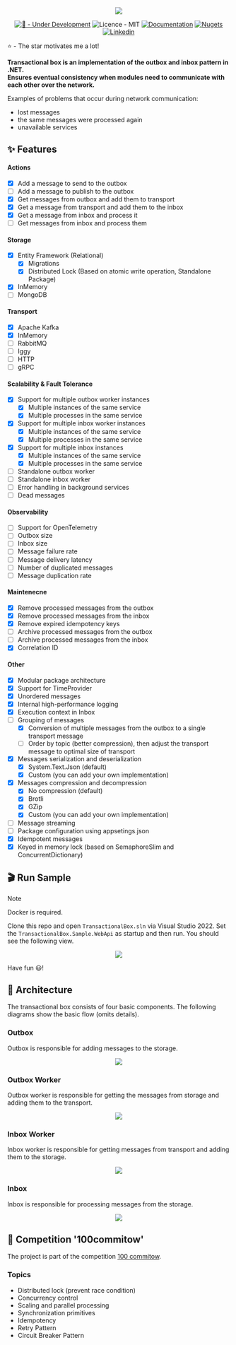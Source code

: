 <div align="center">
    <img src="assets/rounded-social-logo.png">
</div>

<div align="center">

[![🚧 - Under Development](https://img.shields.io/badge/🚧-Under_Development-orange)](https://)
![Licence - MIT](https://img.shields.io/badge/Licence-MIT-2ea44f)
[![Documentation](https://img.shields.io/badge/Documentation-2ea44f?logo=googledocs&logoColor=white)](https://transactionalbox.com/)
[![Nugets](https://img.shields.io/badge/Nugets-2ea44f?logo=nuget)](https://www.nuget.org/packages?q=TransactionalBox)
[![Linkedin](https://img.shields.io/badge/Linkedin-2ea44f?logo=linkedin)](https://www.linkedin.com/in/adimiko/)

</div>

:star: - The star motivates me a lot!   

**Transactional box is an implementation of the outbox and inbox pattern in .NET.**   
**Ensures eventual consistency when modules need to communicate with each other over the network.**

Examples of problems that occur during network communication:
- lost messages
- the same messages were processed again
- unavailable services

## ✨ Features
#### Actions
- [x] Add a message to send to the outbox
- [ ] Add a message to publish to the outbox
- [x] Get messages from outbox and add them to transport
- [x] Get a message from transport and add them to the inbox
- [x] Get a message from inbox and process it
- [ ] Get messages from inbox and process them

#### Storage
- [x] Entity Framework (Relational)
    - [x] Migrations
    - [X] Distributed Lock (Based on atomic write operation, Standalone Package)
- [x] InMemory
- [ ] MongoDB

#### Transport
- [x] Apache Kafka
- [x] InMemory
- [ ] RabbitMQ
- [ ] Iggy
- [ ] HTTP
- [ ] gRPC

#### Scalability & Fault Tolerance
- [x] Support for multiple outbox worker instances
    - [x] Multiple instances of the same service 
    - [x] Multiple processes in the same service
- [x] Support for multiple inbox worker instances
    - [x] Multiple instances of the same service 
    - [x] Multiple processes in the same service
- [x] Support for multiple inbox instances
    - [x] Multiple instances of the same service 
    - [x] Multiple processes in the same service
- [ ] Standalone outbox worker
- [ ] Standalone inbox worker
- [ ] Error handling in background services
- [ ] Dead messages

#### Observability
- [ ] Support for OpenTelemetry
- [ ] Outbox size
- [ ] Inbox size
- [ ] Message failure rate
- [ ] Message delivery latency
- [ ] Number of duplicated messages
- [ ] Message duplication rate

#### Maintenecne
- [x] Remove processed messages from the outbox
- [x] Remove processed messages from the inbox
- [x] Remove expired idempotency keys
- [ ] Archive processed messages from the outbox
- [ ] Archive processed messages from the inbox
- [x] Correlation ID

#### Other
- [x] Modular package architecture
- [x] Support for TimeProvider
- [x] Unordered messages
- [X] Internal high-performance logging
- [x] Execution context in Inbox
- [ ] Grouping of messages
    - [x] Conversion of multiple messages from the outbox to a single transport message
    - [ ] Order by topic (better compression), then adjust the transport message to optimal size of transport
- [X] Messages serialization and deserialization
    - [X] System.Text.Json (default)
    - [x] Custom (you can add your own implementation)
- [x] Messages compression and decompression
    - [X] No compression (default)
    - [X] Brotli
    - [x] GZip
    - [x] Custom (you can add your own implementation)
- [ ] Message streaming
- [ ] Package configuration using appsetings.json
- [x] Idempotent messages
- [x] Keyed in memory lock (based on SemaphoreSlim and ConcurrentDictionary)

## :clapper: Run Sample
> [!NOTE]
> Docker is required.

Clone this repo and open `TransactionalBox.sln` via Visual Studio 2022. Set the `TransactionalBox.Sample.WebApi` as startup and then run. You should see the following view.

<div align="center">
    <img src="assets/samples/web-api-sample.png">
</div>

Have fun :smiley:!

## :european_castle: Architecture
The transactional box consists of four basic components.
The following diagrams show the basic flow (omits details).

### Outbox
Outbox is responsible for adding messages to the storage.
<div align="center">
    <img src="assets/diagrams/diagram-outbox.png">
</div>

### Outbox Worker
Outbox worker is responsible for getting the messages from storage and adding them to the transport.
<div align="center">
    <img src="assets/diagrams/diagram-outbox-worker.png">
</div>

### Inbox Worker
Inbox worker is responsible for getting messages from transport and adding them to the storage.
<div align="center">
    <img src="assets/diagrams/diagram-inbox-worker.png">
</div>

### Inbox 
Inbox is responsible for processing messages from the storage.
<div align="center">
    <img src="assets/diagrams/diagram-inbox.png">
</div>

## :medal_sports: Competition '100commitow'
The project is part of the competition [100 commitow](https://100commitow.pl).

### Topics
- Distributed lock (prevent race condition)
- Concurrency control
- Scaling and parallel processing
- Synchronization primitives
- Idempotency
- Retry Pattern
- Circuit Breaker Pattern
